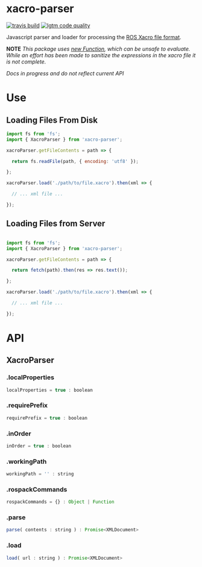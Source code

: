 # xacro-parser


<!-- [![npm version](https://img.shields.io/npm/v/xacro-parser.svg?style=flat-square)](https://www.npmjs.com/package/xacro-parser) -->
[![travis build](https://img.shields.io/travis/gkjohnson/xacro-parser.svg?style=flat-square)](https://travis-ci.org/gkjohnson/xacro-parser)
[![lgtm code quality](https://img.shields.io/lgtm/grade/javascript/g/gkjohnson/xacro-parser.svg?style=flat-square&label=code-quality)](https://lgtm.com/projects/g/gkjohnson/xacro-parser/)

Javascript parser and loader for processing the [ROS Xacro file format](http://wiki.ros.org/xacro). 

**NOTE**
_This package uses [new Function](https://github.com/gkjohnson/xacro-parser/blob/master/src/XacroParser.js#L146), which can be unsafe to evaluate. While an effort has been made to sanitize the expressions in the xacro file it is not complete._

_Docs in progress and do not reflect current API_

# Use

## Loading Files From Disk

```js
import fs from 'fs';
import { XacroParser } from 'xacro-parser';

xacroParser.getFileContents = path => {

  return fs.readFile(path, { encoding: 'utf8' });

};

xacroParser.load('./path/to/file.xacro').then(xml => {

  // ... xml file ...

});
```

## Loading Files from Server

```js

import fs from 'fs';
import { XacroParser } from 'xacro-parser';

xacroParser.getFileContents = path => {

  return fetch(path).then(res => res.text());

};

xacroParser.load('./path/to/file.xacro').then(xml => {

  // ... xml file ...

});
```

# API

## XacroParser

### .localProperties

```js
localProperties = true : boolean
```

### .requirePrefix

```js
requirePrefix = true : boolean
```

### .inOrder

```js
inOrder = true : boolean
```

### .workingPath

```js
workingPath = '' : string
```

### .rospackCommands

```js
rospackCommands = {} : Object | Function
```

### .parse

```js
parse( contents : string ) : Promise<XMLDocument>
```

### .load

```js
load( url : string ) : Promise<XMLDocument>
```
